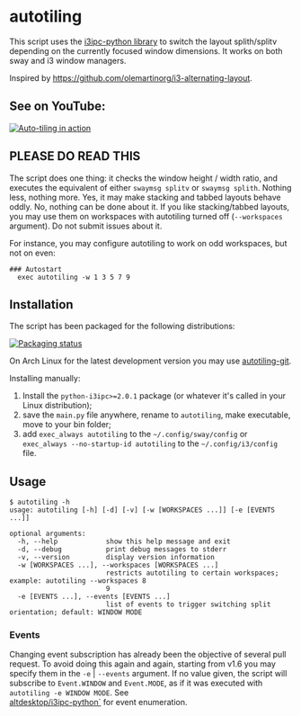 # autotiling
This script uses the [i3ipc-python library](https://github.com/altdesktop/i3ipc-python)
to switch the layout splith/splitv depending on the currently focused window
dimensions. It works on both sway and i3 window managers.

Inspired by https://github.com/olemartinorg/i3-alternating-layout.

## See on YouTube:

[![Auto-tiling in
action](https://img.youtube.com/vi/UWRZuhn92bQ/0.jpg)](https://www.youtube.com/watch?v=UWRZuhn92bQ)

## PLEASE DO READ THIS

The script does one thing: it checks the window height / width ratio, and executes
the equivalent of either `swaymsg splitv` or `swaymsg splith`. Nothing less, nothing more. Yes, it may make
stacking and tabbed layouts behave oddly. No, nothing can be done about it. If you like stacking/tabbed layouts,
you may use them on workspaces with autotiling turned off (`--workspaces` argument). Do not submit issues about it. 

For instance, you may configure autotiling to work on odd workspaces, but not on even:

```text
### Autostart
  exec autotiling -w 1 3 5 7 9
```

## Installation

The script has been packaged for the following distributions:

 [![Packaging
 status](https://repology.org/badge/vertical-allrepos/autotiling.svg)](https://repology.org/project/autotiling/versions)

 On Arch Linux for the latest development version you may use
 [autotiling-git](https://aur.archlinux.org/packages/autotiling-git).

Installing manually:

1. Install the `python-i3ipc>=2.0.1` package (or whatever it's called in your Linux
    distribution);
2. save the `main.py` file anywhere, rename to `autotiling`, make executable, move to your bin folder;
3. add `exec_always autotiling` to the `~/.config/sway/config` or `exec_always --no-startup-id
   autotiling` to the `~/.config/i3/config` file.

## Usage

```text
$ autotiling -h
usage: autotiling [-h] [-d] [-v] [-w [WORKSPACES ...]] [-e [EVENTS ...]]

optional arguments:
  -h, --help            show this help message and exit
  -d, --debug           print debug messages to stderr
  -v, --version         display version information
  -w [WORKSPACES ...], --workspaces [WORKSPACES ...]
                        restricts autotiling to certain workspaces; example: autotiling --workspaces 8
                        9
  -e [EVENTS ...], --events [EVENTS ...]
                        list of events to trigger switching split orientation; default: WINDOW MODE
```

### Events

Changing event subscription has already been the objective of several pull request. To avoid doing this again and again,
starting from v1.6 you may specify them in the `-e` | `--events` argument. If no value given, the script will subscribe
to `Event.WINDOW` and `Event.MODE`, as if it was executed with `autotiling -e WINDOW MODE`. See  
[altdesktop/i3ipc-python`](https://github.com/altdesktop/i3ipc-python/blob/a670f24e7e04f509de8161cf760afe929c22ae93/i3ipc/events.py#L12)
for event enumeration.
